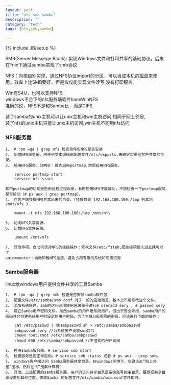 ```yaml
---
layout: post
title: "nfs smb samba"
description: ""
category: "tech"
tags: [nfs,smb,samba]

---
```

{% include JB/setup %}

SMB(Server Messege Block): 实现Windows文件和打印共享的基础协议，后来在*nix下通过samba实现了smb协议

NFS：内核级别实现，通过NFS协议import的分区，可以当成本机的磁盘来使用。效率上比SMB要好，但是仅仅能实现文件读写,没有打印服务。

Win有S4U，也可以支持NFS  
windows平台下的nfs服务端软件haneWinNFS  
准确的说，NFS不是和Samba比，而是CIFS

装了samba的unix主机可以让unix主机和win主机访问,相同于网上邻居,  
装了nfs的unix主机只能让unix主机访问,win主机不能用nfs访问

### NFS服务器

    1、 # rpm –qa | grep nfs 检查软件包NFS是否安装
    2、 配置NFS服务器。用任何文本编辑器配置文件/etc/exports,来确定需要给客户共享的目录。
    3、 启用NFS服务。分两步：首先启用portmap,然后启用NFS服务。

        service portmap start
        service nfs start

    其中portmap的功能是启用远程过程调用，有时启用NFS不能成功，不妨检查一下portmap服务是否启动（# ps aux | grep portmap）。
    4、 在客户端挂接NFS共享出来的目录。(挂接目录 192.168.100.100:/tmp 到本地 /mnt/nfs )

        mount –t nfs 192.168.100.100:/tmp /mnt/nfs

    5、 访问NFS共享资源。
    6、 卸载NFS文件系统。

        umount /mnt/nfs

    7、 其他事项。自动实现对NFS的挂接操作：修改文件/etc/fstab,把挂接项插入进去就可以了
    automounter：自动卸载NFS挂接，避免占用有限的系统和网络资源

### Samba服务器

linux给windows用户提供文件共享的工具Samba

    1、 # rpm –qa | grep smb 检查是否安装samba软件包
    2、 配置文件/etc/samba/smb.conf 对于一般的应用而言，基本上不用修改这个文件。
    3、 添加系统账户。smb的访问必须使用系统账号进行# useradd sery , # passwd sery
    4、 建立Samba用户密码文件。虽然samba的用户是系统用户，但出于安全考虑，samba用户的密码并非创建系统用户时设定的用户密码。为了生成smb所需的密码，应该进行下面的操作：

        cat /etc/passwd | mksmbpasswd.sh > /etc/samba/smbpasswd
        smbpasswd sery //为系统用户设置smb口令
        chown root.root /etc/samba/smbpasswd
        chmod 600 /etc/samba/smbpasswd //不准别的用户访问

    5、 启用Samba服务器。# service smb start
    6、 检查服务是否正常启动。# service smb status 或者 # ps aux | grep smb。
    7、 windows客户端访问 Samba服务器共享目录。在windows环境下，右键点击“网上邻居”图标，然后左击“搜索计算机”
    8、 其他。上述配置的samba服务器，用户的访问共享目录是系统账号的主目录。要想把共享目录设置到其他位置，修改Samba 的配置文件/etc/samba/smb.conf文件即可。

